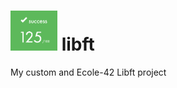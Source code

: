 # <img src="https://github.com/TeomanDeniz/TeomanDeniz/blob/main/images/repo_projects/125.png" style="width: 75PX;"> libft
My custom and Ecole-42 Libft project

